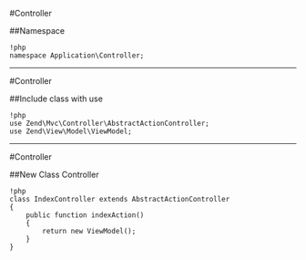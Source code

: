 #Controller

##Namespace
	
	!php
	namespace Application\Controller;

---

#Controller

##Include class with use

	!php
	use Zend\Mvc\Controller\AbstractActionController;
	use Zend\View\Model\ViewModel;

---

#Controller

##New Class Controller 

	!php
	class IndexController extends AbstractActionController
	{
	    public function indexAction()
	    {
	        return new ViewModel();
	    }
	}
